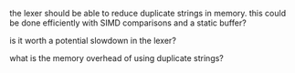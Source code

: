 

the lexer should be able to reduce duplicate strings in memory.
this could be done efficiently with SIMD comparisons and a static buffer?

is it worth a potential slowdown in the lexer?

what is the memory overhead of using duplicate strings?